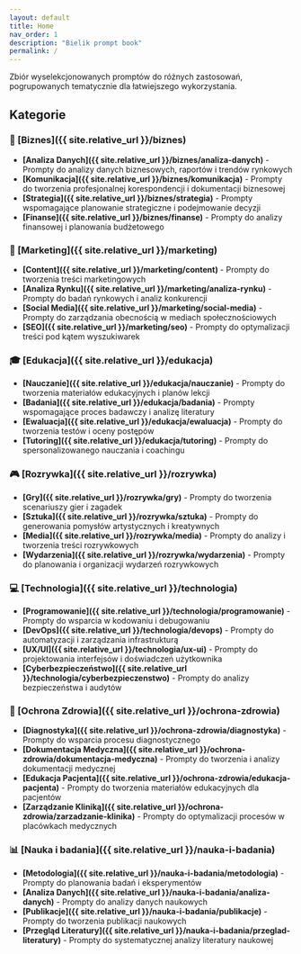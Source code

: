 ```yaml
---
layout: default
title: Home
nav_order: 1
description: "Bielik prompt book"
permalink: /
---
```



Zbiór wyselekcjonowanych promptów do różnych zastosowań, pogrupowanych tematycznie dla łatwiejszego wykorzystania.

## Kategorie

### 🏢 [Biznes]({{ site.relative_url }}/biznes)
- **[Analiza Danych]({{ site.relative_url }}/biznes/analiza-danych)** - Prompty do analizy danych biznesowych, raportów i trendów rynkowych
- **[Komunikacja]({{ site.relative_url }}/biznes/komunikacja)** - Prompty do tworzenia profesjonalnej korespondencji i dokumentacji biznesowej
- **[Strategia]({{ site.relative_url }}/biznes/strategia)** - Prompty wspomagające planowanie strategiczne i podejmowanie decyzji
- **[Finanse]({{ site.relative_url }}/biznes/finanse)** - Prompty do analizy finansowej i planowania budżetowego

### 🎯 [Marketing]({{ site.relative_url }}/marketing)
- **[Content]({{ site.relative_url }}/marketing/content)** - Prompty do tworzenia treści marketingowych
- **[Analiza Rynku]({{ site.relative_url }}/marketing/analiza-rynku)** - Prompty do badań rynkowych i analiz konkurencji
- **[Social Media]({{ site.relative_url }}/marketing/social-media)** - Prompty do zarządzania obecnością w mediach społecznościowych
- **[SEO]({{ site.relative_url }}/marketing/seo)** - Prompty do optymalizacji treści pod kątem wyszukiwarek

### 🎓 [Edukacja]({{ site.relative_url }}/edukacja)
- **[Nauczanie]({{ site.relative_url }}/edukacja/nauczanie)** - Prompty do tworzenia materiałów edukacyjnych i planów lekcji
- **[Badania]({{ site.relative_url }}/edukacja/badania)** - Prompty wspomagające proces badawczy i analizę literatury
- **[Ewaluacja]({{ site.relative_url }}/edukacja/ewaluacja)** - Prompty do tworzenia testów i oceny postępów
- **[Tutoring]({{ site.relative_url }}/edukacja/tutoring)** - Prompty do spersonalizowanego nauczania i coachingu

### 🎮 [Rozrywka]({{ site.relative_url }}/rozrywka)
- **[Gry]({{ site.relative_url }}/rozrywka/gry)** - Prompty do tworzenia scenariuszy gier i zagadek
- **[Sztuka]({{ site.relative_url }}/rozrywka/sztuka)** - Prompty do generowania pomysłów artystycznych i kreatywnych
- **[Media]({{ site.relative_url }}/rozrywka/media)** - Prompty do analizy i tworzenia treści rozrywkowych
- **[Wydarzenia]({{ site.relative_url }}/rozrywka/wydarzenia)** - Prompty do planowania i organizacji wydarzeń rozrywkowych

### 💻 [Technologia]({{ site.relative_url }}/technologia)
- **[Programowanie]({{ site.relative_url }}/technologia/programowanie)** - Prompty do wsparcia w kodowaniu i debugowaniu
- **[DevOps]({{ site.relative_url }}/technologia/devops)** - Prompty do automatyzacji i zarządzania infrastrukturą
- **[UX/UI]({{ site.relative_url }}/technologia/ux-ui)** - Prompty do projektowania interfejsów i doświadczeń użytkownika
- **[Cyberbezpieczeństwo]({{ site.relative_url }}/technologia/cyberbezpieczenstwo)** - Prompty do analizy bezpieczeństwa i audytów

### 🏥 [Ochrona Zdrowia]({{ site.relative_url }}/ochrona-zdrowia)
- **[Diagnostyka]({{ site.relative_url }}/ochrona-zdrowia/diagnostyka)** - Prompty do wsparcia procesu diagnostycznego
- **[Dokumentacja Medyczna]({{ site.relative_url }}/ochrona-zdrowia/dokumentacja-medyczna)** - Prompty do tworzenia i analizy dokumentacji medycznej
- **[Edukacja Pacjenta]({{ site.relative_url }}/ochrona-zdrowia/edukacja-pacjenta)** - Prompty do tworzenia materiałów edukacyjnych dla pacjentów
- **[Zarządzanie Kliniką]({{ site.relative_url }}/ochrona-zdrowia/zarzadzanie-klinika)** - Prompty do optymalizacji procesów w placówkach medycznych


### 📊 [Nauka i badania]({{ site.relative_url }}/nauka-i-badania)
- **[Metodologia]({{ site.relative_url }}/nauka-i-badania/metodologia)** - Prompty do planowania badań i eksperymentów
- **[Analiza Danych]({{ site.relative_url }}/nauka-i-badania/analiza-danych)** - Prompty do analizy danych naukowych
- **[Publikacje]({{ site.relative_url }}/nauka-i-badania/publikacje)** - Prompty do tworzenia publikacji naukowych
- **[Przegląd Literatury]({{ site.relative_url }}/nauka-i-badania/przeglad-literatury)** - Prompty do systematycznej analizy literatury naukowej



